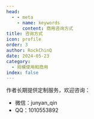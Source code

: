 ```yaml
---
head:
  - - meta
    - name: keywords
      content: 商用咨询方式
title: 咨询方式
icon: profile
order: 3
author: RockChinQ
date: 2024-05-23
category:
  - 规模使用和商用
index: false
---
```


作者长期提供定制服务，欢迎咨询：

- 微信：junyan_qin
- QQ：1010553892